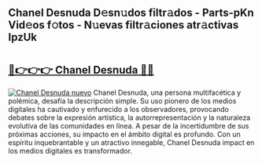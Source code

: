 ## Chanel Desnuda D𝚎sn𝚞dos filtr𝚊dos - Parts-pKn Vid𝚎os f𝚘tos - N𝚞evas filtr𝚊ciones atr𝚊ctivas IpzUk

# <h2><a href="http://mb4g6jh.tromn.icu/?c=Chanel+Desnuda">🔗👉👉👉 Chanel Desnuda 🔗🔗</a></h2>

[![Chanel Desnuda nuevo](https://i.imgur.com/pEAQMta.gif)](http://mb4g6jh.tromn.icu/?c=Chanel+Desnuda)
Chanel Desnuda, una persona multifacética y polémica, desafía la descripción simple. Su uso pionero de los medios digitales ha cautivado y enfurecido a los observadores, provocando debates sobre la expresión artística, la autorrepresentación y la naturaleza evolutiva de las comunidades en línea. A pesar de la incertidumbre de sus próximas acciones, su impacto en el ámbito digital es profundo. Con un espíritu inquebrantable y un atractivo innegable, Chanel Desnuda impact en los medios digitales es transformador.
